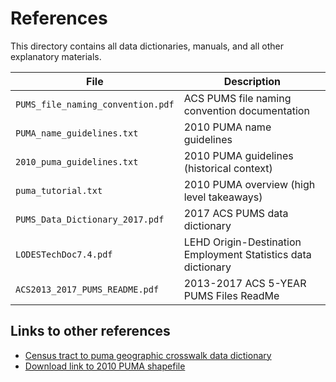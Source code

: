 # References

This directory contains all data dictionaries, manuals, and all other explanatory materials.

| File | Description |
| ---- | ----------- |
| `PUMS_file_naming_convention.pdf` | ACS PUMS file naming convention documentation |
| `PUMA_name_guidelines.txt` | 2010 PUMA name guidelines |
| `2010_puma_guidelines.txt` | 2010 PUMA guidelines (historical context) |
| `puma_tutorial.txt` | 2010 PUMA overview (high level takeaways) |
| `PUMS_Data_Dictionary_2017.pdf` | 2017 ACS PUMS data dictionary |
| `LODESTechDoc7.4.pdf` | LEHD Origin-Destination Employment Statistics data dictionary |
| `ACS2013_2017_PUMS_README.pdf` | 2013-2017 ACS 5-YEAR PUMS Files ReadMe |

## Links to other references

 - [Census tract to puma geographic crosswalk data dictionary](https://www.census.gov/programs-surveys/geography/technical-documentation/records-layout/2010-tract-to-puma-record-layout.html)
 - [Download link to 2010 PUMA shapefile](https://www2.census.gov/geo/tiger/TIGER2017//PUMA/tl_2017_53_puma10.zip)
